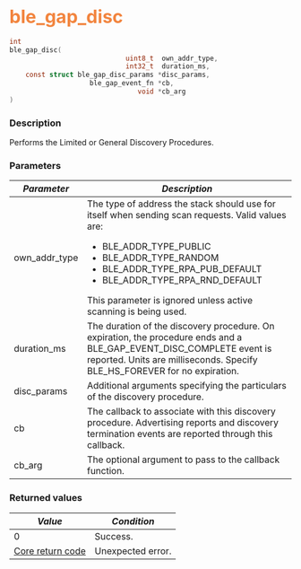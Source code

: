 ## <font color="#F2853F" style="font-size:24pt">ble\_gap\_disc</font>

```c
int
ble_gap_disc(
                             uint8_t  own_addr_type,
                             int32_t  duration_ms,
    const struct ble_gap_disc_params *disc_params,
                    ble_gap_event_fn *cb,
                                void *cb_arg
)
```

### Description

Performs the Limited or General Discovery Procedures. 

### Parameters

| *Parameter* | *Description* |
|-------------|---------------|
| own\_addr\_type | The type of address the stack should use for itself when sending scan requests.  Valid values are: <ul><li>BLE\_ADDR\_TYPE\_PUBLIC</li> <li>BLE\_ADDR\_TYPE\_RANDOM</li> <li>BLE\_ADDR\_TYPE\_RPA\_PUB\_DEFAULT</li> <li>BLE\_ADDR\_TYPE\_RPA\_RND\_DEFAULT</li></ul> This parameter is ignored unless active scanning is being used. |
| duration\_ms | The duration of the discovery procedure. On expiration, the procedure ends and a BLE\_GAP\_EVENT\_DISC\_COMPLETE event is reported.  Units are milliseconds.  Specify BLE\_HS\_FOREVER for no expiration. |
| disc\_params | Additional arguments specifying the particulars of the discovery procedure. |
| cb | The callback to associate with this discovery procedure.  Advertising reports and discovery termination events are reported through this callback. |
| cb\_arg | The optional argument to pass to the callback function. |

### Returned values

| *Value* | *Condition* |
|---------|-------------|
| 0 | Success. |
| [Core return code](../../ble_hs_return_codes/#return-codes-core) | Unexpected error. |
